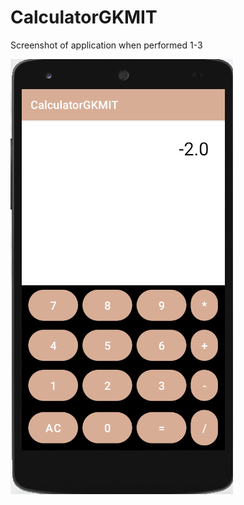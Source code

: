 # CalculatorGKMIT

Screenshot of application when performed 1-3

![ScreenShot](https://github.com/sakshijain20/CalculatorGKMIT/blob/master/Screenshot%202021-05-20%20at%203.20.22%20PM.png)
